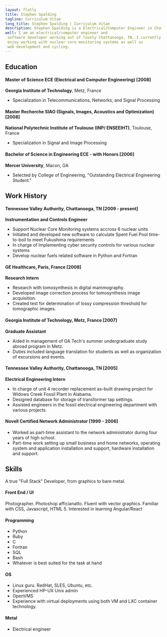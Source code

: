 ```yaml
---
layout: flatly
title: Stephen Spalding
tagline: Curriculum Vitae
long_title: Stephen Spalding | Curriculum Vitae
description: Stephen Spalding is a Electrical/Computer Engineer in Chattanooga, TN
well: I am an electrical/computer engineer and 
 software developer working out of lovely Chattanooga, TN. I currently
 enjoy working with nuclear core monitoring systems as well as
 web development and cycling.
---
```


## Education ##
#### Master of Science ECE (Electrical and Computer Engineering) \[2008]
**Georgia Institute of Technology**, Metz, France

 - Specialization in Telecommunications, Networks, and Signal Processing

#### Master Recherche SIAO (Signals, Images, Acoustics and Optimization) \[2008]
**National Polytechnic Institute of Toulouse (INP/ ENSEEIHT)**, Toulouse, France

 - Specialization in Signal and Image Processing

#### Bachelor of Science in Engineering ECE - with Honors \[2006]
**Mercer University**, Macon, GA

 - Selected by College of Engineering, "Outstanding Electrical Engineering Student."


## Work History ##

#### Tennessee Valley Authority, Chattanooga, TN \[2009 - present]
**Instrumentation and Controls Engineer**
 - Support Nuclear Core Monitoring systems accross 6 nuclear units
 - Initiated and developed new software to calculate Spent Fuel Pool time-to-boil to meet Fukushima requirements
 - In charge of Implementing cyber security controls for various nuclear systems
 - Develop nuclear fuels related software in Python and Fortran
#### GE Healthcare, Paris, France \[2008]
**Research Intern**
 - Research with tomosynthesis in digital mammography.
 - Developed image correction process for tomosynthesis image acquisition.
 - Created test for determination of lossy compression threshold for tomographic images.

#### Georgia Institute of Technology, Metz, France \[2007]
**Graduate Assistant**
 - Aided in management of GA Tech's summer undergraduate study abroad program in Metz.
 - Duties included language translation for students as well as organization of excursions and events.

#### Tennessee Valley Authority, Chattanooga, TN \[2005]
**Electrical Engineering Intern**
 - In charge of unit 4 recorder replacement as-built drawing project for Widows Creek Fossil Plant in Alabama.
 - Designed database for storage of transformer tap settings. 
 - Assisted engineers in the fossil electrical engineering department with various projects.

#### Novell Certified Network Administrator \[1999 - 2006]
 - Worked as part-time assistant to the network administrator during four years of high school.
 - Part-time work setting up small business and home networks, operating system and application installation and support, hardware installation and support.


## Skills ##
A true "Full Stack" Developer, from graphics to bare metal.
#### Front End / UI
Photographer. Photoshop afficianatto. Fluent with vector graphics.
Familiar with CSS, Javascript, HTML 5.
Interested in learning Angular/React
#### Programming
 - Python
 - Ruby
 - C
 - Fortran
 - SQL
 - Bash
 - Whatever is best suited for the task at hand
#### OS
 - Linux guru. RedHat, SLES, Ubuntu, etc.
 - Experienced HP-UX Unix admin
 - OpenVMS
 - Experience with virtual deployments using both VM and LXC container technology.
#### Metal
 - Electrical engineer

